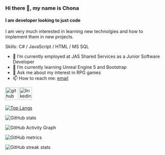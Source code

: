 ### Hi there 👋, my name is Chona
#### I am developer looking to just code
I am very much interested in learning new technolgies and how to implement them in new projects.

Skills: C# / JavaScript / HTML / MS SQL

- 🔭 I’m currently employed at JAS Shared Services as a Junior Software Developer 
- 🌱 I’m currently learning Unreal Engine 5 and Bootstrap 
- 💬 Ask me about my interest in RPG games 
- 📫 How to reach me: [email](mailto:chonajvr@gmail.com) 


[<img src='https://cdn.jsdelivr.net/npm/simple-icons@3.0.1/icons/github.svg' alt='github' height='40'>](https://github.com/aikonaza)  [<img src='https://cdn.jsdelivr.net/npm/simple-icons@3.0.1/icons/linkedin.svg' alt='linkedin' height='40'>](https://www.linkedin.com/in/chona-janse-van-rensburg-910410190//)  

[![Top Langs](https://github-readme-stats.vercel.app/api/top-langs/?username=aikonaza)](https://github.com/anuraghazra/github-readme-stats)

![GitHub stats](https://github-readme-stats.vercel.app/api?username=aikonaza&show_icons=true&count_private=true)  

![GitHub Activity Graph](https://activity-graph.herokuapp.com/graph?username=aikonaza)  

![GitHub metrics](https://metrics.lecoq.io/aikonaza)  

![GitHub streak stats](https://github-readme-streak-stats.herokuapp.com/?user=aikonaza)  



<!---
AikonaZA/AikonaZA is a ✨ special ✨ repository because its `README.md` (this file) appears on your GitHub profile.
You can click the Preview link to take a look at your changes.
--->
